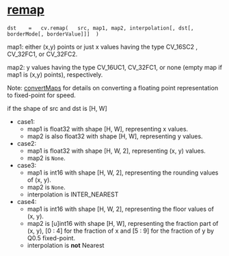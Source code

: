 # [remap](https://docs.opencv.org/3.4/da/d54/group__imgproc__transform.html#gab75ef31ce5cdfb5c44b6da5f3b908ea4)

`dst	=	cv.remap(	src, map1, map2, interpolation[, dst[, borderMode[, borderValue]]]	)`

map1: either (x,y) points or just x values having the type CV_16SC2 , CV_32FC1, or CV_32FC2.

map2: y values having the type CV_16UC1, CV_32FC1, or none (empty map if map1 is (x,y) points), respectively.

Note: [convertMaps](https://docs.opencv.org/3.4/da/d54/group__imgproc__transform.html#ga9156732fa8f01be9ebd1a194f2728b7f) for details on converting a floating point representation to fixed-point for speed.

if the shape of src and dst is \[H, W]

* case1:
  * map1 is float32 with shape \[H, W], representing x values.
  * map2 is also float32 with shape \[H, W], representing y values.
* case2:
  * map1 is float32 with shape \[H, W, 2], representing (x, y) values.
  * map2 is `None`.
* case3:
  * map1 is int16 with shape \[H, W, 2], representing the rounding values of (x, y).
  * map2 is `None`.
  * interpolation is INTER_NEAREST 
* case4:
  * map1 is int16 with shape \[H, W, 2], representing the floor values of (x, y).
  * map2 is \[u]int16 with shape \[H, W], representing the fraction part of (x, y), \[0 : 4] for the fraction of x and \[5 : 9] for the fraction of y by Q0.5 fixed-point.
  * interpolation is **not** Nearest
